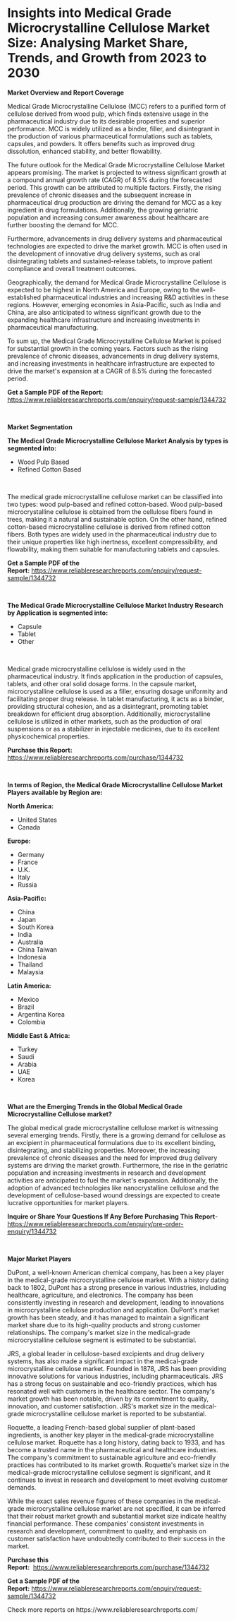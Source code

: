 <p><h1>Insights into Medical Grade Microcrystalline Cellulose Market Size: Analysing Market Share, Trends, and Growth from 2023 to 2030</h1></p><p><strong>Market Overview and Report Coverage</strong></p>
<p><p>Medical Grade Microcrystalline Cellulose (MCC) refers to a purified form of cellulose derived from wood pulp, which finds extensive usage in the pharmaceutical industry due to its desirable properties and superior performance. MCC is widely utilized as a binder, filler, and disintegrant in the production of various pharmaceutical formulations such as tablets, capsules, and powders. It offers benefits such as improved drug dissolution, enhanced stability, and better flowability.</p><p>The future outlook for the Medical Grade Microcrystalline Cellulose Market appears promising. The market is projected to witness significant growth at a compound annual growth rate (CAGR) of 8.5% during the forecasted period. This growth can be attributed to multiple factors. Firstly, the rising prevalence of chronic diseases and the subsequent increase in pharmaceutical drug production are driving the demand for MCC as a key ingredient in drug formulations. Additionally, the growing geriatric population and increasing consumer awareness about healthcare are further boosting the demand for MCC.</p><p>Furthermore, advancements in drug delivery systems and pharmaceutical technologies are expected to drive the market growth. MCC is often used in the development of innovative drug delivery systems, such as oral disintegrating tablets and sustained-release tablets, to improve patient compliance and overall treatment outcomes.</p><p>Geographically, the demand for Medical Grade Microcrystalline Cellulose is expected to be highest in North America and Europe, owing to the well-established pharmaceutical industries and increasing R&D activities in these regions. However, emerging economies in Asia-Pacific, such as India and China, are also anticipated to witness significant growth due to the expanding healthcare infrastructure and increasing investments in pharmaceutical manufacturing.</p><p>To sum up, the Medical Grade Microcrystalline Cellulose Market is poised for substantial growth in the coming years. Factors such as the rising prevalence of chronic diseases, advancements in drug delivery systems, and increasing investments in healthcare infrastructure are expected to drive the market's expansion at a CAGR of 8.5% during the forecasted period.</p></p>
<p><strong>Get a Sample PDF of the Report:</strong> <a href="https://www.reliableresearchreports.com/enquiry/request-sample/1344732">https://www.reliableresearchreports.com/enquiry/request-sample/1344732</a></p>
<p>&nbsp;</p>
<p><strong>Market Segmentation</strong></p>
<p><strong>The Medical Grade Microcrystalline Cellulose Market Analysis by types is segmented into:</strong></p>
<p><ul><li>Wood Pulp Based</li><li>Refined Cotton Based</li></ul></p>
<p>&nbsp;</p>
<p><p>The medical grade microcrystalline cellulose market can be classified into two types: wood pulp-based and refined cotton-based. Wood pulp-based microcrystalline cellulose is obtained from the cellulose fibers found in trees, making it a natural and sustainable option. On the other hand, refined cotton-based microcrystalline cellulose is derived from refined cotton fibers. Both types are widely used in the pharmaceutical industry due to their unique properties like high inertness, excellent compressibility, and flowability, making them suitable for manufacturing tablets and capsules.</p></p>
<p><strong>Get a Sample PDF of the Report:</strong>&nbsp;<a href="https://www.reliableresearchreports.com/enquiry/request-sample/1344732">https://www.reliableresearchreports.com/enquiry/request-sample/1344732</a></p>
<p>&nbsp;</p>
<p><strong>The Medical Grade Microcrystalline Cellulose Market Industry Research by Application is segmented into:</strong></p>
<p><ul><li>Capsule</li><li>Tablet</li><li>Other</li></ul></p>
<p>&nbsp;</p>
<p><p>Medical grade microcrystalline cellulose is widely used in the pharmaceutical industry. It finds application in the production of capsules, tablets, and other oral solid dosage forms. In the capsule market, microcrystalline cellulose is used as a filler, ensuring dosage uniformity and facilitating proper drug release. In tablet manufacturing, it acts as a binder, providing structural cohesion, and as a disintegrant, promoting tablet breakdown for efficient drug absorption. Additionally, microcrystalline cellulose is utilized in other markets, such as the production of oral suspensions or as a stabilizer in injectable medicines, due to its excellent physicochemical properties.</p></p>
<p><strong>Purchase this Report:</strong>&nbsp; <a href="https://www.reliableresearchreports.com/purchase/1344732">https://www.reliableresearchreports.com/purchase/1344732</a></p>
<p>&nbsp;</p>
<p><strong>In terms of Region, the Medical Grade Microcrystalline Cellulose Market Players available by Region are:</strong></p>
<p>
    <p> <strong> North America: </strong>
        <ul>
            <li>United States</li>
            <li>Canada</li>
        </ul>
        </p> 
    <p> <strong> Europe: </strong>
        <ul>
            <li>Germany</li>
            <li>France</li>
            <li>U.K.</li>
            <li>Italy</li>
            <li>Russia</li>
        </ul>
        </p> 
    <p> <strong> Asia-Pacific: </strong>
        <ul>
            <li>China</li>
            <li>Japan</li>
            <li>South Korea</li>
            <li>India</li>
            <li>Australia</li>
            <li>China Taiwan</li>
            <li>Indonesia</li>
            <li>Thailand</li>
            <li>Malaysia</li>
        </ul>
        </p> 
    <p> <strong> Latin America: </strong>
        <ul>
            <li>Mexico</li>
            <li>Brazil</li>
            <li>Argentina Korea</li>
            <li>Colombia</li>
        </ul>
        </p> 
    <p> <strong> Middle East & Africa: </strong>
        <ul>
            <li>Turkey</li>
            <li>Saudi</li>
            <li>Arabia</li>
            <li>UAE</li>
            <li>Korea</li>
        </ul>
    </p>
    </p>
<p>&nbsp;</p>
<p><strong>What are the Emerging Trends in the Global Medical Grade Microcrystalline Cellulose market?</strong></p>
<p><p>The global medical grade microcrystalline cellulose market is witnessing several emerging trends. Firstly, there is a growing demand for cellulose as an excipient in pharmaceutical formulations due to its excellent binding, disintegrating, and stabilizing properties. Moreover, the increasing prevalence of chronic diseases and the need for improved drug delivery systems are driving the market growth. Furthermore, the rise in the geriatric population and increasing investments in research and development activities are anticipated to fuel the market's expansion. Additionally, the adoption of advanced technologies like nanocrystalline cellulose and the development of cellulose-based wound dressings are expected to create lucrative opportunities for market players.</p></p>
<p><strong>Inquire or Share Your Questions If Any Before Purchasing This Report</strong>- <a href="https://www.reliableresearchreports.com/enquiry/pre-order-enquiry/1344732">https://www.reliableresearchreports.com/enquiry/pre-order-enquiry/1344732</a></p>
<p>&nbsp;</p>
<p><strong>Major Market Players</strong></p>
<p><p>DuPont, a well-known American chemical company, has been a key player in the medical-grade microcrystalline cellulose market. With a history dating back to 1802, DuPont has a strong presence in various industries, including healthcare, agriculture, and electronics. The company has been consistently investing in research and development, leading to innovations in microcrystalline cellulose production and application. DuPont's market growth has been steady, and it has managed to maintain a significant market share due to its high-quality products and strong customer relationships. The company's market size in the medical-grade microcrystalline cellulose segment is estimated to be substantial.</p><p>JRS, a global leader in cellulose-based excipients and drug delivery systems, has also made a significant impact in the medical-grade microcrystalline cellulose market. Founded in 1878, JRS has been providing innovative solutions for various industries, including pharmaceuticals. JRS has a strong focus on sustainable and eco-friendly practices, which has resonated well with customers in the healthcare sector. The company's market growth has been notable, driven by its commitment to quality, innovation, and customer satisfaction. JRS's market size in the medical-grade microcrystalline cellulose market is reported to be substantial.</p><p>Roquette, a leading French-based global supplier of plant-based ingredients, is another key player in the medical-grade microcrystalline cellulose market. Roquette has a long history, dating back to 1933, and has become a trusted name in the pharmaceutical and healthcare industries. The company's commitment to sustainable agriculture and eco-friendly practices has contributed to its market growth. Roquette's market size in the medical-grade microcrystalline cellulose segment is significant, and it continues to invest in research and development to meet evolving customer demands.</p><p>While the exact sales revenue figures of these companies in the medical-grade microcrystalline cellulose market are not specified, it can be inferred that their robust market growth and substantial market size indicate healthy financial performance. These companies' consistent investments in research and development, commitment to quality, and emphasis on customer satisfaction have undoubtedly contributed to their success in the market.</p></p>
<p><strong>Purchase this Report:</strong>&nbsp;&nbsp;<a href="https://www.reliableresearchreports.com/purchase/1344732">https://www.reliableresearchreports.com/purchase/1344732</a></p>
<p></p>
<p><strong>Get a Sample PDF of the Report:</strong>&nbsp;<a href="https://www.reliableresearchreports.com/enquiry/request-sample/1344732">https://www.reliableresearchreports.com/enquiry/request-sample/1344732</a></p>
<p>Check more reports on https://www.reliableresearchreports.com/</p>